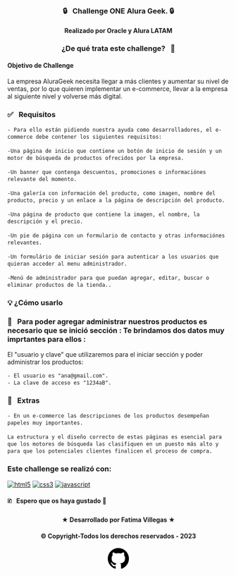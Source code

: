 ### <div align="center"> &#128274; &nbsp; Challenge ONE Alura Geek. &#128274;</p>

#### <p align="center"> Realizado por Oracle y Alura LATAM </p>

### <div align="center">¿De qué trata este challenge? &nbsp; &#129300; </div>

#### <p>Objetivo de Challenge

La empresa AluraGeek necesita llegar a más clientes y aumentar su nivel de ventas, por lo que quieren implementar un e-commerce, llevar a la empresa al siguiente nivel y volverse más digital.
</p>

### <p> &#9989; &nbsp; Requisitos </p>
```
- Para ello están pidiendo nuestra ayuda como desarrolladores, el e-commerce debe contener los siguientes requisitos:

-Una página de inicio que contiene un botón de inicio de sesión y un motor de búsqueda de productos ofrecidos por la empresa.

-Un banner que contenga descuentos, promociones o informaciónes relevante del momento.

-Una galería con información del producto, como imagen, nombre del producto, precio y un enlace a la página de descripción del producto.

-Una página de producto que contiene la imagen, el nombre, la descripción y el precio.

-Un pie de página con un formulario de contacto y otras informaciónes relevantes.

-Un formulário de iniciar sesión para autenticar a los usuarios que quieran acceder al menu administrador.

-Menú de administrador para que puedan agregar, editar, buscar o eliminar productos de la tienda..
```

### <p> &#128161; ¿Cómo usarlo</p>

### <p> &#128273; &nbsp; Para poder agregar administrar nuestros productos es necesario que se inició sección : Te brindamos dos datos muy imprtantes para ellos :
El "usuario y clave" que utilizaremos para el iniciar sección y poder administrar los productos: </p>

```
- El usuario es "ana@gmail.com".
- La clave de acceso es "1234aB".
```
### <p> &#128204; &nbsp; Extras </p>
```
- En un e-commerce las descripciones de los productos desempeñan papeles muy importantes.

La estructura y el diseño correcto de estas páginas es esencial para que los motores de búsqueda las clasifiquen en un puesto más alto y para que los potenciales clientes finalicen el proceso de compra.
```

### Este challenge se realizó con:
<a href="https://www.w3.org/html/" target="_blank"><img src="https://www.svgrepo.com/show/373669/html.svg" alt="html5" width="40" height="40"/></a>
<a href="https://www.w3schools.com/css/" target="_blank"><img src="https://www.svgrepo.com/show/373535/css.svg" alt="css3" width="40" height="40"/></a>
<a href="https://developer.mozilla.org/en-US/docs/Web/JavaScript" target="_blank"><img src="https://www.svgrepo.com/show/349419/javascript.svg" alt="javascript" width="40" height="40"/></a>


#### <p> 	&#128456; &nbsp; Espero que os haya gustado &#129321; </p>

#### <p align="center">&starf; Desarrollado por Fatima Villegas &starf; </p>
#### <p align="center"> &copy; Copyright-Todos los derechos reservados - 2023</p>
#### <p align="center"><img src="carpeta_imagenes//github.svg"></p>
